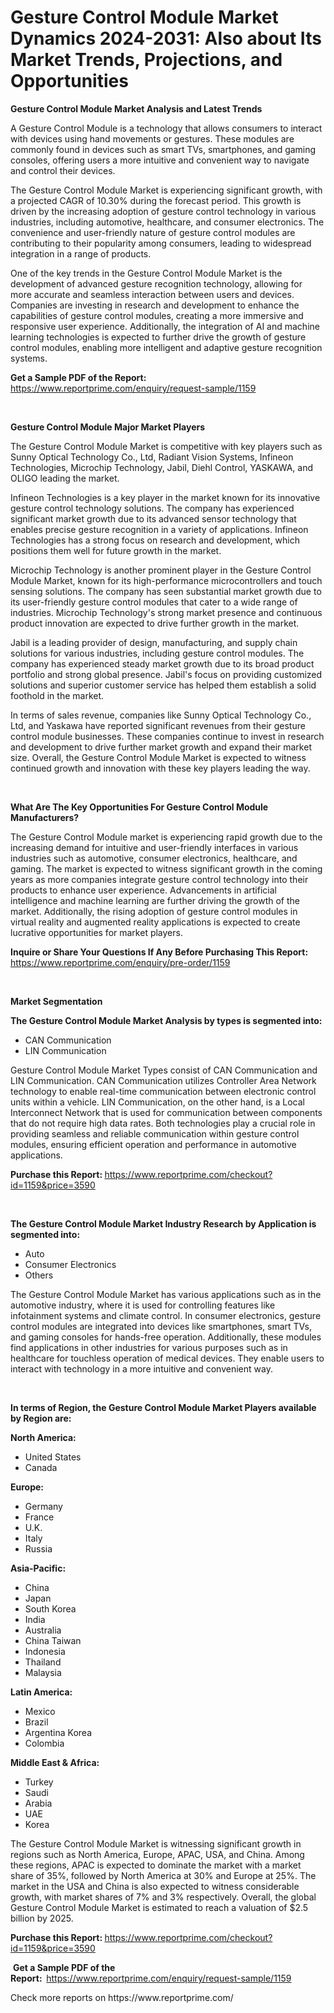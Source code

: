 <p><h1>Gesture Control Module Market Dynamics 2024-2031: Also about Its Market Trends, Projections, and Opportunities</h1></p><p><strong>Gesture Control Module Market Analysis and Latest Trends</strong></p>
<p><p>A Gesture Control Module is a technology that allows consumers to interact with devices using hand movements or gestures. These modules are commonly found in devices such as smart TVs, smartphones, and gaming consoles, offering users a more intuitive and convenient way to navigate and control their devices.</p><p>The Gesture Control Module Market is experiencing significant growth, with a projected CAGR of 10.30% during the forecast period. This growth is driven by the increasing adoption of gesture control technology in various industries, including automotive, healthcare, and consumer electronics. The convenience and user-friendly nature of gesture control modules are contributing to their popularity among consumers, leading to widespread integration in a range of products.</p><p>One of the key trends in the Gesture Control Module Market is the development of advanced gesture recognition technology, allowing for more accurate and seamless interaction between users and devices. Companies are investing in research and development to enhance the capabilities of gesture control modules, creating a more immersive and responsive user experience. Additionally, the integration of AI and machine learning technologies is expected to further drive the growth of gesture control modules, enabling more intelligent and adaptive gesture recognition systems.</p></p>
<p><strong>Get a Sample PDF of the Report:&nbsp;</strong> <a href="https://www.reportprime.com/enquiry/request-sample/1159">https://www.reportprime.com/enquiry/request-sample/1159</a></p>
<p>&nbsp;</p>
<p><strong>Gesture Control Module Major Market Players</strong></p>
<p><p>The Gesture Control Module Market is competitive with key players such as Sunny Optical Technology Co., Ltd, Radiant Vision Systems, Infineon Technologies, Microchip Technology, Jabil, Diehl Control, YASKAWA, and OLIGO leading the market.</p><p>Infineon Technologies is a key player in the market known for its innovative gesture control technology solutions. The company has experienced significant market growth due to its advanced sensor technology that enables precise gesture recognition in a variety of applications. Infineon Technologies has a strong focus on research and development, which positions them well for future growth in the market.</p><p>Microchip Technology is another prominent player in the Gesture Control Module Market, known for its high-performance microcontrollers and touch sensing solutions. The company has seen substantial market growth due to its user-friendly gesture control modules that cater to a wide range of industries. Microchip Technology's strong market presence and continuous product innovation are expected to drive further growth in the market.</p><p>Jabil is a leading provider of design, manufacturing, and supply chain solutions for various industries, including gesture control modules. The company has experienced steady market growth due to its broad product portfolio and strong global presence. Jabil's focus on providing customized solutions and superior customer service has helped them establish a solid foothold in the market.</p><p>In terms of sales revenue, companies like Sunny Optical Technology Co., Ltd, and Yaskawa have reported significant revenues from their gesture control module businesses. These companies continue to invest in research and development to drive further market growth and expand their market size. Overall, the Gesture Control Module Market is expected to witness continued growth and innovation with these key players leading the way.</p></p>
<p>&nbsp;</p>
<p><strong>What Are The Key Opportunities For Gesture Control Module Manufacturers?</strong></p>
<p><p>The Gesture Control Module market is experiencing rapid growth due to the increasing demand for intuitive and user-friendly interfaces in various industries such as automotive, consumer electronics, healthcare, and gaming. The market is expected to witness significant growth in the coming years as more companies integrate gesture control technology into their products to enhance user experience. Advancements in artificial intelligence and machine learning are further driving the growth of the market. Additionally, the rising adoption of gesture control modules in virtual reality and augmented reality applications is expected to create lucrative opportunities for market players.</p></p>
<p><strong>Inquire or Share Your Questions If Any Before Purchasing This Report:</strong> <a href="https://www.reportprime.com/enquiry/pre-order/1159">https://www.reportprime.com/enquiry/pre-order/1159</a></p>
<p>&nbsp;</p>
<p><strong>Market Segmentation</strong></p>
<p><strong>The Gesture Control Module Market Analysis by types is segmented into:</strong></p>
<p><ul><li>CAN Communication</li><li>LIN Communication</li></ul></p>
<p><p>Gesture Control Module Market Types consist of CAN Communication and LIN Communication. CAN Communication utilizes Controller Area Network technology to enable real-time communication between electronic control units within a vehicle. LIN Communication, on the other hand, is a Local Interconnect Network that is used for communication between components that do not require high data rates. Both technologies play a crucial role in providing seamless and reliable communication within gesture control modules, ensuring efficient operation and performance in automotive applications.</p></p>
<p><strong>Purchase this Report:&nbsp;</strong><a href="https://www.reportprime.com/checkout?id=1159&price=3590">https://www.reportprime.com/checkout?id=1159&price=3590</a></p>
<p>&nbsp;</p>
<p><strong>The Gesture Control Module Market Industry Research by Application is segmented into:</strong></p>
<p><ul><li>Auto</li><li>Consumer Electronics</li><li>Others</li></ul></p>
<p><p>The Gesture Control Module Market has various applications such as in the automotive industry, where it is used for controlling features like infotainment systems and climate control. In consumer electronics, gesture control modules are integrated into devices like smartphones, smart TVs, and gaming consoles for hands-free operation. Additionally, these modules find applications in other industries for various purposes such as in healthcare for touchless operation of medical devices. They enable users to interact with technology in a more intuitive and convenient way.</p></p>
<p>&nbsp;</p>
<p><strong>In terms of Region, the Gesture Control Module Market Players available by Region are:</strong></p>
<p>
    <p> <strong> North America: </strong>
        <ul>
            <li>United States</li>
            <li>Canada</li>
        </ul>
        </p> 
    <p> <strong> Europe: </strong>
        <ul>
            <li>Germany</li>
            <li>France</li>
            <li>U.K.</li>
            <li>Italy</li>
            <li>Russia</li>
        </ul>
        </p> 
    <p> <strong> Asia-Pacific: </strong>
        <ul>
            <li>China</li>
            <li>Japan</li>
            <li>South Korea</li>
            <li>India</li>
            <li>Australia</li>
            <li>China Taiwan</li>
            <li>Indonesia</li>
            <li>Thailand</li>
            <li>Malaysia</li>
        </ul>
        </p> 
    <p> <strong> Latin America: </strong>
        <ul>
            <li>Mexico</li>
            <li>Brazil</li>
            <li>Argentina Korea</li>
            <li>Colombia</li>
        </ul>
        </p> 
    <p> <strong> Middle East & Africa: </strong>
        <ul>
            <li>Turkey</li>
            <li>Saudi</li>
            <li>Arabia</li>
            <li>UAE</li>
            <li>Korea</li>
        </ul>
    </p>
    </p>
<p><p>The Gesture Control Module Market is witnessing significant growth in regions such as North America, Europe, APAC, USA, and China. Among these regions, APAC is expected to dominate the market with a market share of 35%, followed by North America at 30% and Europe at 25%. The market in the USA and China is also expected to witness considerable growth, with market shares of 7% and 3% respectively. Overall, the global Gesture Control Module Market is estimated to reach a valuation of $2.5 billion by 2025.</p></p>
<p><strong>Purchase this Report: </strong><a href="https://www.reportprime.com/checkout?id=1159&price=3590">https://www.reportprime.com/checkout?id=1159&price=3590</a></p>
<p>&nbsp;<strong>Get a Sample PDF of the Report:&nbsp;&nbsp;</strong><a href="https://www.reportprime.com/enquiry/request-sample/1159">https://www.reportprime.com/enquiry/request-sample/1159</a></p>
<p><strong></strong></p>
<p>Check more reports on https://www.reportprime.com/</p>